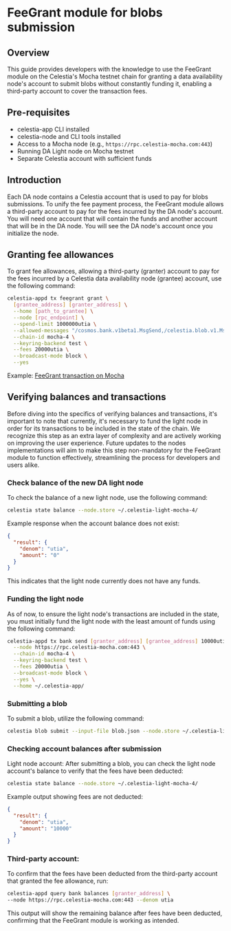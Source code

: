 # FeeGrant module for blobs submission

## Overview

This guide provides developers with the knowledge to use the FeeGrant
module on the Celestia's Mocha testnet chain for granting a data
availability node's account to submit blobs without constantly
funding it, enabling a third-party account to cover the transaction fees.

## Pre-requisites

- celestia-app CLI installed
- celestia-node and CLI tools installed
- Access to a Mocha node (e.g., `https://rpc.celestia-mocha.com:443`)
- Running DA Light node on Mocha testnet
- Separate Celestia account with sufficient funds

## Introduction

Each DA node contains a Celestia account that is used to pay for blobs
submissions. To unify the fee payment process, the FeeGrant module
allows a third-party account to pay for the fees incurred by the DA node's
account. You will need one account that will contain the funds and another
account that will be in the DA node. You will see the DA node's account
once you initialize the node.

## Granting fee allowances

To grant fee allowances, allowing a third-party (granter) account to pay
for the fees incurred by a Celestia data availability node (grantee)
account, use the following command:

```bash
celestia-appd tx feegrant grant \
  [grantee_address] [granter_address] \
  --home [path_to_grantee] \
  --node [rpc_endpoint] \
  --spend-limit 1000000utia \
  --allowed-messages "/cosmos.bank.v1beta1.MsgSend,/celestia.blob.v1.MsgPayForBlobs" \
  --chain-id mocha-4 \
  --keyring-backend test \
  --fees 20000utia \
  --broadcast-mode block \
  --yes
```

Example:
[FeeGrant transaction on Mocha](https://mocha.celenium.io/tx/802a17777fbeab416f6fa2c25f0c56dd9cc8a92afc2a96293d114ac7c22efb5c)

## Verifying balances and transactions

Before diving into the specifics of verifying balances and transactions,
it's important to note that currently, it's necessary to fund the light node
in order for its transactions to be included in the state of the chain. We recognize
this step as an extra layer of complexity and are actively working on improving
the user experience. Future updates to the nodes implementations will aim to
make this step non-mandatory for the FeeGrant module to function effectively,
streamlining the process for developers and users alike.

### Check balance of the new DA light node

To check the balance of a new light node, use the following command:
<!-- markdownlint-disable MD013 -->
```bash
celestia state balance --node.store ~/.celestia-light-mocha-4/
```
<!-- markdownlint-enable MD013 -->

Example response when the account balance does not exist:

```json
{
  "result": {
    "denom": "utia",
    "amount": "0"
  }
}
```

This indicates that the light node currently does not have any funds.

### Funding the light node

As of now, to ensure the light node's transactions are included in the
state, you must initially fund the light node with the least amount
of funds using the following command:

```bash
celestia-appd tx bank send [granter_address] [grantee_address] 10000utia \
  --node https://rpc.celestia-mocha.com:443 \
  --chain-id mocha-4 \
  --keyring-backend test \
  --fees 20000utia \
  --broadcast-mode block \
  --yes \
  --home ~/.celestia-app/
```

### Submitting a blob

To submit a blob, utilize the following command:
<!-- markdownlint-disable MD013 -->
```bash
celestia blob submit --input-file blob.json --node.store ~/.celestia-light-mocha-4/
```
<!-- markdownlint-enable MD013 -->

### Checking account balances after submission

Light node account:
After submitting a blob, you can check the light node account's balance
to verify that the fees have been deducted:
<!-- markdownlint-disable MD013 -->
```bash
celestia state balance --node.store ~/.celestia-light-mocha-4/
```
<!-- markdownlint-enable MD013 -->

Example output showing fees are not deducted:

```json
{
  "result": {
    "denom": "utia",
    "amount": "10000"
  }
}
```

### Third-party account:

To confirm that the fees have been deducted from the third-party account that
granted the fee allowance, run:

```bash
celestia-appd query bank balances [granter_address] \
--node https://rpc.celestia-mocha.com:443 --denom utia
```

This output will show the remaining balance after fees have been deducted,
confirming that the FeeGrant module is working as intended.
